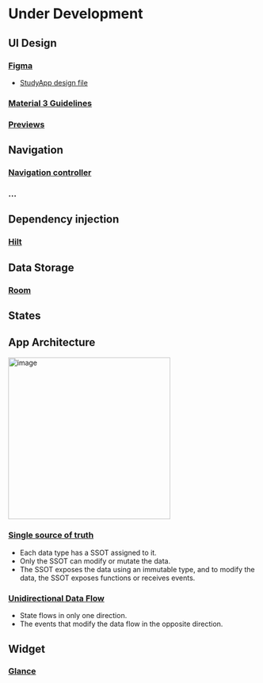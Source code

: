 # Under Development
## UI Design
### [Figma](https://www.figma.com/files/team/1227960222597739086/recents-and-sharing?fuid=1227960214312908777)
* [StudyApp design file](https://www.figma.com/design/PFv6qgJRGjVoNkekrOewZM/StudyApp?node-id=1-3&p=f&t=qOTDjU1W84mwlSDv-0)
### [Material 3 Guidelines](https://developer.android.com/design/ui?hl=en)
### [Previews](https://developer.android.com/develop/ui/compose/tooling/previews)
## Navigation 
### [Navigation controller](https://developer.android.com/guide/navigation/navcontroller)
### ...
## Dependency injection 
### [Hilt](https://developer.android.com/training/dependency-injection/hilt-android?hl=en)
## Data Storage 
### [Room](https://developer.android.com/training/data-storage/room?hl=en)
## States
## App Architecture
<img width="326.75" alt="image" src="https://github.com/user-attachments/assets/79ca51cb-ae7a-42e8-ada4-c085367edba1" />

### [Single source of truth](https://developer.android.com/topic/architecture#single-source-of-truth) 
* Each data type has a SSOT assigned to it.
* Only the SSOT can modify or mutate the data.
* The SSOT exposes the data using an immutable type, and to modify the data, the SSOT exposes functions or receives events.
### [Unidirectional Data Flow](https://developer.android.com/topic/architecture#unidirectional-data-flow)
* State flows in only one direction.
* The events that modify the data flow in the opposite direction.
## Widget 
### [Glance](https://developer.android.com/codelabs/glance?hl=en#0)
